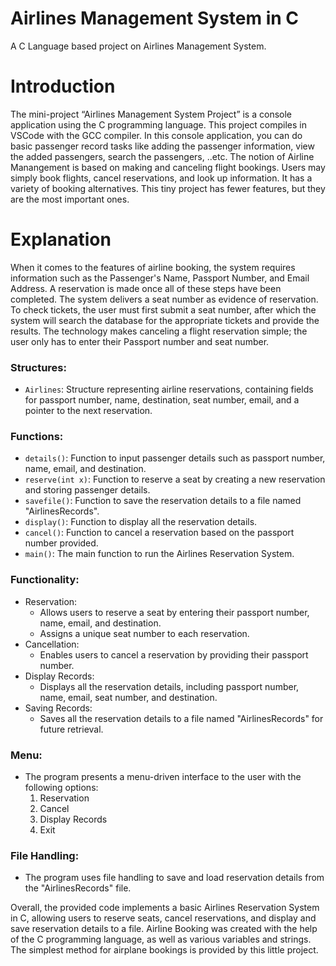 # Airlines Management System in C
A C Language based project on Airlines Management System.

# Introduction
The mini-project “Airlines Management System Project” is a console application using the C programming language. This project compiles in VSCode with the GCC compiler. In this console application, you can do basic passenger record tasks like adding the passenger information, view the added passengers, search the passengers, ..etc.
The notion of Airline Manangement is based on making and canceling flight bookings. Users may simply book flights, cancel reservations, and look up information. It has a variety of booking alternatives. This tiny project has fewer features, but they are the most important ones.

# Explanation
When it comes to the features of airline booking, the system requires information such as the Passenger's Name, Passport Number, and Email Address. A reservation is made once all of these steps have been completed. The system delivers a seat number as evidence of reservation. To check tickets, the user must first submit a seat number, after which the system will search the database for the appropriate tickets and provide the results. The technology makes canceling a flight reservation simple; the user only has to enter their Passport number and seat number.

### Structures:
- `Airlines`: Structure representing airline reservations, containing fields for passport number, name, destination, seat number, email, and a pointer to the next reservation.

### Functions:
- `details()`: Function to input passenger details such as passport number, name, email, and destination.
- `reserve(int x)`: Function to reserve a seat by creating a new reservation and storing passenger details.
- `savefile()`: Function to save the reservation details to a file named "AirlinesRecords".
- `display()`: Function to display all the reservation details.
- `cancel()`: Function to cancel a reservation based on the passport number provided.
- `main()`: The main function to run the Airlines Reservation System.

### Functionality:
- Reservation:
  - Allows users to reserve a seat by entering their passport number, name, email, and destination.
  - Assigns a unique seat number to each reservation.
- Cancellation:
  - Enables users to cancel a reservation by providing their passport number.
- Display Records:
  - Displays all the reservation details, including passport number, name, email, seat number, and destination.
- Saving Records:
  - Saves all the reservation details to a file named "AirlinesRecords" for future retrieval.

### Menu:
- The program presents a menu-driven interface to the user with the following options:
  1. Reservation
  2. Cancel
  3. Display Records
  4. Exit

### File Handling:
- The program uses file handling to save and load reservation details from the "AirlinesRecords" file.

Overall, the provided code implements a basic Airlines Reservation System in C, allowing users to reserve seats, cancel reservations, and display and save reservation details to a file.
Airline Booking was created with the help of the C programming language, as well as various variables and strings. The simplest method for airplane bookings is provided by this little project.
